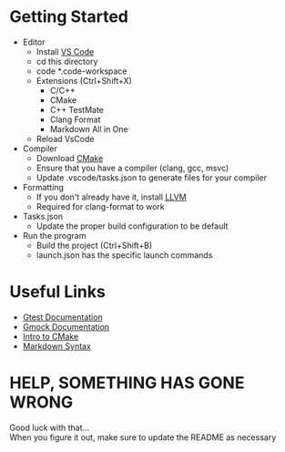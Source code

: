 # Getting Started
- Editor
  - Install [VS Code](https://code.visualstudio.com/)
  - cd this directory
  - code *.code-workspace
  - Extensions (Ctrl+Shift+X)
    - C/C++
    - CMake
    - C++ TestMate
    - Clang Format
    - Markdown All in One
  - Reload VsCode
- Compiler
  - Download [CMake](https://cmake.org/download/)
  - Ensure that you have a compiler (clang, gcc, msvc)
  - Update .vscode/tasks.json to generate files for your compiler
- Formatting
  - If you don't already have it, install [LLVM](https://llvm.org/releases/)
  - Required for clang-format to work
- Tasks.json
    - Update the proper build configuration to be default
- Run the program
    - Build the project (Ctrl+Shift+B)
    - launch.json has the specific launch commands

# Useful Links
- [Gtest Documentation](https://github.com/google/googletest/blob/master/googletest/docs/primer.md)
- [Gmock Documentation](https://github.com/google/googletest/blob/master/googlemock/docs/cook_book.md)
- [Intro to CMake](https://www.johnlamp.net/cmake-tutorial-1-getting-started.html)
- [Markdown Syntax](https://www.markdownguide.org/basic-syntax)

# HELP, SOMETHING HAS GONE WRONG
Good luck with that...  
When you figure it out, make sure to update the README as necessary
